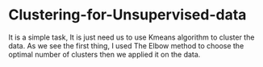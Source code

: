 # Clustering-for-Unsupervised-data
It is a simple task, It is just need us to use Kmeans algorithm to cluster the data.
As we see the first thing, I used The Elbow method to choose the optimal number of clusters then we applied it on the data.
